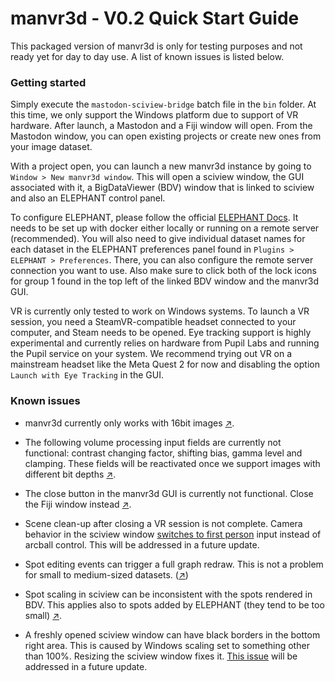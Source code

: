 # manvr3d - V0.2 Quick Start Guide

This packaged version of manvr3d is only for testing purposes and not ready yet for day to day use. A list of known issues is listed below.



### Getting started

Simply execute the `mastodon-sciview-bridge` batch file in the `bin` folder. At this time, we only support the Windows platform due to support of VR hardware.
After launch, a Mastodon and a Fiji window will open. From the Mastodon window, you can open existing projects or create new ones from your image dataset.

With a project open, you can launch a new manvr3d instance by going to `Window > New manvr3d window`. This will open a sciview window, the GUI associated with it, a BigDataViewer (BDV) window that is linked to sciview and also an ELEPHANT control panel.

To configure ELEPHANT, please follow the official [ELEPHANT Docs](https://elephant-track.github.io/). It needs to be set up with docker either locally or running on a remote server (recommended). You will also need to give individual dataset names for each dataset in the ELEPHANT preferences panel found in `Plugins > ELEPHANT > Preferences`. There, you can also configure the remote server connection you want to use. Also make sure to click both of the lock icons for group 1 found in the top left of the linked BDV window and the manvr3d GUI.

VR is currently only tested to work on Windows systems. To launch a VR session, you need a SteamVR-compatible headset connected to your computer, and Steam needs to be opened. Eye tracking support is highly experimental and currently relies on hardware from Pupil Labs and running the Pupil service on your system. We recommend trying out VR on a mainstream headset like the Meta Quest 2 for now and disabling the option `Launch with Eye Tracking` in the GUI.

### Known issues

- manvr3d currently only works with 16bit images [↗](https://github.com/scenerygraphics/manvr3d/issues/19).

- The following volume processing input fields are currently not functional: contrast changing factor, shifting bias, gamma level and clamping. These fields will be reactivated once we support images with different bit depths [↗](https://github.com/scenerygraphics/manvr3d/issues/20).

- The close button in the manvr3d GUI is currently not functional. Close the Fiji window instead [↗](https://github.com/scenerygraphics/manvr3d/issues/21).

- Scene clean-up after closing a VR session is not complete. Camera behavior in the sciview window [switches to first person](https://github.com/scenerygraphics/sciview/issues/612) input instead of arcball control. This will be addressed in a future update.

- Spot editing events can trigger a full graph redraw. This is not a problem for small to medium-sized datasets. ([↗](https://github.com/scenerygraphics/manvr3d/issues/23))

- Spot scaling in sciview can be inconsistent with the spots rendered in BDV. This applies also to spots added by ELEPHANT (they tend to be too small) [↗](https://github.com/scenerygraphics/manvr3d/issues/22).

- A freshly opened sciview window can have black borders in the bottom right area. This is caused by Windows scaling set to something other than 100%. Resizing the sciview window fixes it. [This issue](https://github.com/scenerygraphics/sciview/issues/553) will be addressed in a future update.


